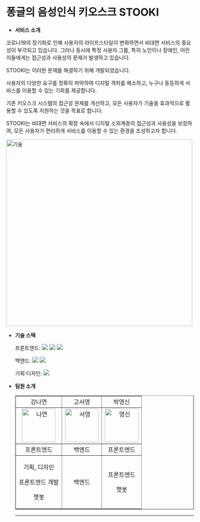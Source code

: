 # 퐁글의 음성인식 키오스크 STOOKI


- **서비스 소개**

코로나19의 장기화로 인해 사용자의 라이프스타일이 변화하면서 비대면 서비스의 중요성이 부각되고 있습니다. 
그러나 동시에 특정 사용자 그룹, 특히 노인이나 장애인, 어린이들에게는 
접근성과 사용성의 문제가 발생하고 있습니다. 

STOOKI는 이러한 문제를 해결하기 위해 개발되었습니다. 

사용자의 다양한 요구를 정확히 파악하여 디지털 격차를 해소하고, 
누구나 동등하게 서비스를 이용할 수 있는 기회를 제공합니다.

기존 키오스크 시스템의 접근성 문제를 개선하고, 
모든 사용자가 기술을 효과적으로 활용할 수 있도록 지원하는 것을 목표로 합니다. 

STOOKI는 비대면 서비스의 확장 속에서 디지털 소외계층의 접근성과 사용성을 보장하여, 
모든 사용자가 편리하게 서비스를 이용할 수 있는 환경을 조성하고자 합니다.

<img src="https://github.com/user-attachments/assets/1f1bdf2f-f6b6-43b7-a96a-0cbd4f41673d" alt="기술" border="0" width="500px">

- **기술 스택**

  <span>프론트엔드: </span> <img src="https://img.shields.io/badge/html-E34F26?style=for-the-badge&logo=html5&logoColor=white"> <img src="https://img.shields.io/badge/css-1572B6?style=for-the-badge&logo=css3&logoColor=white"> <img src="https://img.shields.io/badge/javascript-F7DF1E?style=for-the-badge&logo=javascript&logoColor=black">

  <span>백엔드: </span><img src="https://img.shields.io/badge/python-3776AB?style=for-the-badge&logo=python&logoColor=white"> <img src="https://img.shields.io/badge/flask-000000?style=for-the-badge&logo=flask&logoColor=white">
  
  <span>기획·디자인: </span> <img src="https://img.shields.io/badge/figma-F24E1E?style=for-the-badge&logo=figma&logoColor=white">

- **팀원 소개**
  <table border="" cellspacing="0" cellpadding="0" width="100%">
  <tr width="100%">
  <td align="center">강나연</a></td>
  <td align="center">고서영</a></td>
  <td  align="center">박영신</a></td>
  </tr>
  <tr width="100%">
  <td  align="center"><a href="https://imgbb.com/"><img src="https://github.com/user-attachments/assets/cbb27669-783d-44a5-91b0-71da6f06a130" alt="나연" border="0" width="90px"></a></td>
  <td  align="center"><a href="https://imgbb.com/"><img src="https://github.com/user-attachments/assets/dbe9d1cb-bec4-4798-887b-dca3d5f0be91" alt="서영" border="0" width="90px"></a></td>
  <td  align="center"><a href="https://imgbb.com/"><img src="https://github.com/user-attachments/assets/de4e4df6-9363-428c-aa2a-17071ca3ab96" alt="영신" border="0" width="90px"></a></td>
    
  </tr>
  <tr width="100%">
  <td  align="center">프론트엔드</td>
  <td  align="center">백엔드</td>
  <td  align="center">프론트엔드</td>
     </tr>
      <tr width="100%">
          <td  align="center"><p>기획, 디자인</p><p>프론트엔드 개발</p><p>챗봇</p></td>
          <td  align="center"><p>백엔드</p></td>
          <td  align="center"><p> 프론트엔드 </p><p>챗봇</p></td>
     </tr>
  </table>
  <hr/>
